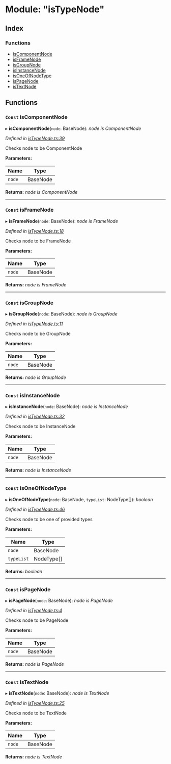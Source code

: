 
# Module: "isTypeNode"

## Index

### Functions

* [isComponentNode](_istypenode_.md#const-iscomponentnode)
* [isFrameNode](_istypenode_.md#const-isframenode)
* [isGroupNode](_istypenode_.md#const-isgroupnode)
* [isInstanceNode](_istypenode_.md#const-isinstancenode)
* [isOneOfNodeType](_istypenode_.md#const-isoneofnodetype)
* [isPageNode](_istypenode_.md#const-ispagenode)
* [isTextNode](_istypenode_.md#const-istextnode)

## Functions

### `Const` isComponentNode

▸ **isComponentNode**(`node`: BaseNode): *node is ComponentNode*

*Defined in [isTypeNode.ts:39](https://github.com/figma-plugin-helper-functions/figma-plugin-helpers/blob/a7845f4/src/helpers/isTypeNode.ts#L39)*

Checks node to be ComponentNode

**Parameters:**

Name | Type |
------ | ------ |
`node` | BaseNode |

**Returns:** *node is ComponentNode*

___

### `Const` isFrameNode

▸ **isFrameNode**(`node`: BaseNode): *node is FrameNode*

*Defined in [isTypeNode.ts:18](https://github.com/figma-plugin-helper-functions/figma-plugin-helpers/blob/a7845f4/src/helpers/isTypeNode.ts#L18)*

Checks node to be FrameNode

**Parameters:**

Name | Type |
------ | ------ |
`node` | BaseNode |

**Returns:** *node is FrameNode*

___

### `Const` isGroupNode

▸ **isGroupNode**(`node`: BaseNode): *node is GroupNode*

*Defined in [isTypeNode.ts:11](https://github.com/figma-plugin-helper-functions/figma-plugin-helpers/blob/a7845f4/src/helpers/isTypeNode.ts#L11)*

Checks node to be GroupNode

**Parameters:**

Name | Type |
------ | ------ |
`node` | BaseNode |

**Returns:** *node is GroupNode*

___

### `Const` isInstanceNode

▸ **isInstanceNode**(`node`: BaseNode): *node is InstanceNode*

*Defined in [isTypeNode.ts:32](https://github.com/figma-plugin-helper-functions/figma-plugin-helpers/blob/a7845f4/src/helpers/isTypeNode.ts#L32)*

Checks node to be InstanceNode

**Parameters:**

Name | Type |
------ | ------ |
`node` | BaseNode |

**Returns:** *node is InstanceNode*

___

### `Const` isOneOfNodeType

▸ **isOneOfNodeType**(`node`: BaseNode, `typeList`: NodeType[]): *boolean*

*Defined in [isTypeNode.ts:46](https://github.com/figma-plugin-helper-functions/figma-plugin-helpers/blob/a7845f4/src/helpers/isTypeNode.ts#L46)*

Checks node to be one of provided types

**Parameters:**

Name | Type |
------ | ------ |
`node` | BaseNode |
`typeList` | NodeType[] |

**Returns:** *boolean*

___

### `Const` isPageNode

▸ **isPageNode**(`node`: BaseNode): *node is PageNode*

*Defined in [isTypeNode.ts:4](https://github.com/figma-plugin-helper-functions/figma-plugin-helpers/blob/a7845f4/src/helpers/isTypeNode.ts#L4)*

Checks node to be PageNode

**Parameters:**

Name | Type |
------ | ------ |
`node` | BaseNode |

**Returns:** *node is PageNode*

___

### `Const` isTextNode

▸ **isTextNode**(`node`: BaseNode): *node is TextNode*

*Defined in [isTypeNode.ts:25](https://github.com/figma-plugin-helper-functions/figma-plugin-helpers/blob/a7845f4/src/helpers/isTypeNode.ts#L25)*

Checks node to be TextNode

**Parameters:**

Name | Type |
------ | ------ |
`node` | BaseNode |

**Returns:** *node is TextNode*
